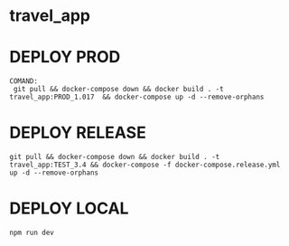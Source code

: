 # travel_app

# DEPLOY PROD
    COMAND:
     git pull && docker-compose down && docker build . -t travel_app:PROD_1.017  && docker-compose up -d --remove-orphans

# DEPLOY RELEASE
    git pull && docker-compose down && docker build . -t travel_app:TEST_3.4 && docker-compose -f docker-compose.release.yml  up -d --remove-orphans

# DEPLOY LOCAL
    npm run dev


